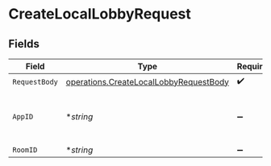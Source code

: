 # CreateLocalLobbyRequest


## Fields

| Field                                                                                            | Type                                                                                             | Required                                                                                         | Description                                                                                      | Example                                                                                          |
| ------------------------------------------------------------------------------------------------ | ------------------------------------------------------------------------------------------------ | ------------------------------------------------------------------------------------------------ | ------------------------------------------------------------------------------------------------ | ------------------------------------------------------------------------------------------------ |
| `RequestBody`                                                                                    | [operations.CreateLocalLobbyRequestBody](../../models/operations/createlocallobbyrequestbody.md) | :heavy_check_mark:                                                                               | N/A                                                                                              |                                                                                                  |
| `AppID`                                                                                          | **string*                                                                                        | :heavy_minus_sign:                                                                               | N/A                                                                                              | app-af469a92-5b45-4565-b3c4-b79878de67d2                                                         |
| `RoomID`                                                                                         | **string*                                                                                        | :heavy_minus_sign:                                                                               | N/A                                                                                              | 2swovpy1fnunu                                                                                    |